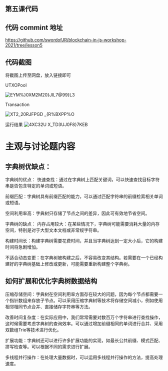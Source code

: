 ## 第五课代码
## 代码 commint 地址
https://github.com/swordofJR/blockchain-in-js-workshop-2021/tree/lesson5

## 代码截图
将截图上传至网盘，放入链接即可

UTXOPool

![EYM%}0XM2M20}JIL7@99}L3](https://github.com/swordofJR/blockchain-in-js-workshop-2021/assets/97501231/7e024078-eb73-4071-a665-fa252d7a3cbc)

Transaction

![XT2_20RJFPGD _{R%BXPP%O](https://github.com/swordofJR/blockchain-in-js-workshop-2021/assets/97501231/43c81c43-ce72-49d9-9bf8-53523262b211)



运行结果
![4XC32U X_TD3UJ0F8}7KEB](https://github.com/swordofJR/blockchain-in-js-workshop-2021/assets/97501231/9e6ea480-52ae-49a5-aba2-47bd928d3480)

# 主观与讨论题内容
## 字典树优缺点：
字典树的优点：
快速查找：通过在字典树上匹配关键词，可以快速查找目标字符串是否包含特定的单词或短语。

前缀匹配：字典树具有前缀匹配的能力，可以通过匹配字符串的前缀检索相关单词或短语。

空间利用率高：字典树只存储了节点之间的差异，因此可有效地节省空间。

字典树的缺点：
内存占用较大：在某些情况下，字典树可能需要消耗大量的内存空间，特别是对于大型文本文档或非常规字符串。

构建时间长：构建字典树需要花费时间，并且当字典树达到一定大小后，它的构建时间将急剧增加。

不适合动态变更：在字典树被构建之后，不容易改变其结构。若需要在一个已经构建好的字典树基础上修改或更新，可能需要重新构建整个字典树。
## 如何扩展和优化字典树数据结构
压缩存储空间：字典树在空间利用率方面存在较大的问题，因为每个节点都需要一个指针数组来存放子节点。可以采用压缩字典树等技术将存储空间减小，例如使用相邻相同节点合并、直接储存字符串等方法。

改善时间复杂度：在实际应用中，我们常常需要对数百万个字符串进行查找操作，这时候需要考虑字典树的查询效率。可以通过增加前缀相同的单词进行合并、采用双数组Trie等技术进行优化。

扩展功能：字典树还可以进行许多扩展功能的实现，如最长公共前缀、模式匹配、拼写检查等。可以根据不同的需求进行扩展。

多线程并行操作：在处理大量数据时，可以运用多线程并行操作的方法，提高处理速度。
